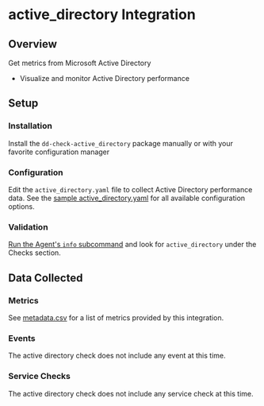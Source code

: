 # active_directory Integration

## Overview

Get metrics from Microsoft Active Directory

* Visualize and monitor Active Directory performance

## Setup
### Installation

Install the `dd-check-active_directory` package manually or with your favorite configuration manager

### Configuration

Edit the `active_directory.yaml` file to collect Active Directory performance data. See the [sample active_directory.yaml](https://github.com/DataDog/integrations-core/blob/master/active_directory/conf.yaml.example) for all available configuration options.

### Validation

[Run the Agent's `info` subcommand](https://help.datadoghq.com/hc/en-us/articles/203764635-Agent-Status-and-Information) and look for `active_directory` under the Checks section.

## Data Collected
### Metrics
See [metadata.csv](https://github.com/DataDog/integrations-core/blob/master/active_directory/metadata.csv) for a list of metrics provided by this integration.

### Events
The active directory check does not include any event at this time.

### Service Checks
The active directory check does not include any service check at this time.
